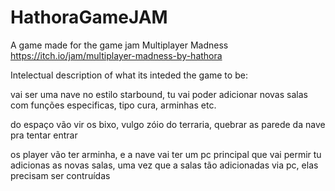 # HathoraGameJAM
A game made for the game jam Multiplayer Madness https://itch.io/jam/multiplayer-madness-by-hathora

Intelectual description of what its inteded the game to be:

vai ser uma nave no estilo starbound, tu vai poder adicionar novas salas com funções especificas, tipo cura, arminhas etc.

do espaço vão vir os bixo, vulgo zóio do terraria, quebrar as parede da nave pra tentar entrar

os player vão ter arminha, e a nave vai ter um pc principal que vai permir tu adicionas as novas salas, uma vez que a salas tão adicionadas via pc, elas precisam ser contruídas
